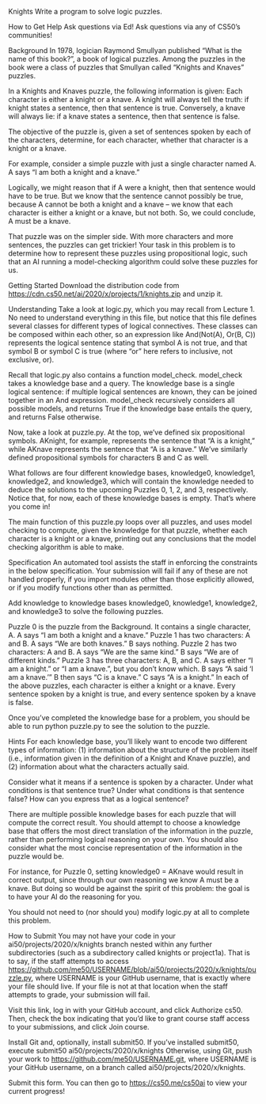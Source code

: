 Knights
Write a program to solve logic puzzles.

How to Get Help
Ask questions via Ed!
Ask questions via any of CS50’s communities!

Background
In 1978, logician Raymond Smullyan published “What is the name of this book?”, a book of logical puzzles. Among the puzzles in the book were a class of puzzles that Smullyan called “Knights and Knaves” puzzles.

In a Knights and Knaves puzzle, the following information is given: Each character is either a knight or a knave. A knight will always tell the truth: if knight states a sentence, then that sentence is true. Conversely, a knave will always lie: if a knave states a sentence, then that sentence is false.

The objective of the puzzle is, given a set of sentences spoken by each of the characters, determine, for each character, whether that character is a knight or a knave.

For example, consider a simple puzzle with just a single character named A. A says “I am both a knight and a knave.”

Logically, we might reason that if A were a knight, then that sentence would have to be true. But we know that the sentence cannot possibly be true, because A cannot be both a knight and a knave – we know that each character is either a knight or a knave, but not both. So, we could conclude, A must be a knave.

That puzzle was on the simpler side. With more characters and more sentences, the puzzles can get trickier! Your task in this problem is to determine how to represent these puzzles using propositional logic, such that an AI running a model-checking algorithm could solve these puzzles for us.

Getting Started
Download the distribution code from https://cdn.cs50.net/ai/2020/x/projects/1/knights.zip and unzip it.

Understanding
Take a look at logic.py, which you may recall from Lecture 1. No need to understand everything in this file, but notice that this file defines several classes for different types of logical connectives. These classes can be composed within each other, so an expression like And(Not(A), Or(B, C)) represents the logical sentence stating that symbol A is not true, and that symbol B or symbol C is true (where “or” here refers to inclusive, not exclusive, or).

Recall that logic.py also contains a function model_check. model_check takes a knowledge base and a query. The knowledge base is a single logical sentence: if multiple logical sentences are known, they can be joined together in an And expression. model_check recursively considers all possible models, and returns True if the knowledge base entails the query, and returns False otherwise.

Now, take a look at puzzle.py. At the top, we’ve defined six propositional symbols. AKnight, for example, represents the sentence that “A is a knight,” while AKnave represents the sentence that “A is a knave.” We’ve similarly defined propositional symbols for characters B and C as well.

What follows are four different knowledge bases, knowledge0, knowledge1, knowledge2, and knowledge3, which will contain the knowledge needed to deduce the solutions to the upcoming Puzzles 0, 1, 2, and 3, respectively. Notice that, for now, each of these knowledge bases is empty. That’s where you come in!

The main function of this puzzle.py loops over all puzzles, and uses model checking to compute, given the knowledge for that puzzle, whether each character is a knight or a knave, printing out any conclusions that the model checking algorithm is able to make.

Specification
An automated tool assists the staff in enforcing the constraints in the below specification. Your submission will fail if any of these are not handled properly, if you import modules other than those explicitly allowed, or if you modify functions other than as permitted.

Add knowledge to knowledge bases knowledge0, knowledge1, knowledge2, and knowledge3 to solve the following puzzles.

Puzzle 0 is the puzzle from the Background. It contains a single character, A.
A says “I am both a knight and a knave.”
Puzzle 1 has two characters: A and B.
A says “We are both knaves.”
B says nothing.
Puzzle 2 has two characters: A and B.
A says “We are the same kind.”
B says “We are of different kinds.”
Puzzle 3 has three characters: A, B, and C.
A says either “I am a knight.” or “I am a knave.”, but you don’t know which.
B says “A said ‘I am a knave.’”
B then says “C is a knave.”
C says “A is a knight.”
In each of the above puzzles, each character is either a knight or a knave. Every sentence spoken by a knight is true, and every sentence spoken by a knave is false.

Once you’ve completed the knowledge base for a problem, you should be able to run python puzzle.py to see the solution to the puzzle.

Hints
For each knowledge base, you’ll likely want to encode two different types of information: (1) information about the structure of the problem itself (i.e., information given in the definition of a Knight and Knave puzzle), and (2) information about what the characters actually said.

Consider what it means if a sentence is spoken by a character. Under what conditions is that sentence true? Under what conditions is that sentence false? How can you express that as a logical sentence?

There are multiple possible knowledge bases for each puzzle that will compute the correct result. You should attempt to choose a knowledge base that offers the most direct translation of the information in the puzzle, rather than performing logical reasoning on your own. You should also consider what the most concise representation of the information in the puzzle would be.

For instance, for Puzzle 0, setting knowledge0 = AKnave would result in correct output, since through our own reasoning we know A must be a knave. But doing so would be against the spirit of this problem: the goal is to have your AI do the reasoning for you.

You should not need to (nor should you) modify logic.py at all to complete this problem.

How to Submit
You may not have your code in your ai50/projects/2020/x/knights branch nested within any further subdirectories (such as a subdirectory called knights or project1a). That is to say, if the staff attempts to access https://github.com/me50/USERNAME/blob/ai50/projects/2020/x/knights/puzzle.py, where USERNAME is your GitHub username, that is exactly where your file should live. If your file is not at that location when the staff attempts to grade, your submission will fail.

Visit this link, log in with your GitHub account, and click Authorize cs50. Then, check the box indicating that you’d like to grant course staff access to your submissions, and click Join course.

Install Git and, optionally, install submit50.
If you’ve installed submit50, execute
submit50 ai50/projects/2020/x/knights
Otherwise, using Git, push your work to https://github.com/me50/USERNAME.git, where USERNAME is your GitHub username, on a branch called ai50/projects/2020/x/knights.

Submit this form.
You can then go to https://cs50.me/cs50ai to view your current progress!